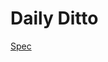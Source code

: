# Daily Ditto

[Spec](#https://paper.dropbox.com/doc/Daily-Ditto-Spec--Bq_1NJ6Mswy3iUVKgE1pqfzvAg-iptOcE8HPXNXw4SMIFNmJ)
